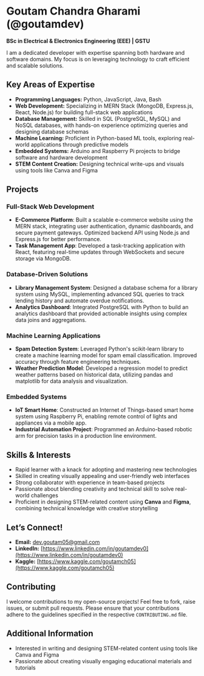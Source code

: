 # Goutam Chandra Gharami (@goutamdev)

**BSc in Electrical & Electronics Engineering (EEE) | GSTU**

I am a dedicated developer with expertise spanning both hardware and software domains. My focus is on leveraging technology to craft efficient and scalable solutions.

## Key Areas of Expertise

- **Programming Languages:** Python, JavaScript, Java, Bash
- **Web Development:** Specializing in MERN Stack (MongoDB, Express.js, React, Node.js) for building full-stack web applications
- **Database Management:** Skilled in SQL (PostgreSQL, MySQL) and NoSQL databases, with hands-on experience optimizing queries and designing database schemas
- **Machine Learning:** Proficient in Python-based ML tools, exploring real-world applications through predictive models
- **Embedded Systems:** Arduino and Raspberry Pi projects to bridge software and hardware development
- **STEM Content Creation:** Designing technical write-ups and visuals using tools like Canva and Figma

## Projects

### Full-Stack Web Development
- **E-Commerce Platform**: Built a scalable e-commerce website using the MERN stack, integrating user authentication, dynamic dashboards, and secure payment gateways. Optimized backend API using Node.js and Express.js for better performance.
- **Task Management App**: Developed a task-tracking application with React, featuring real-time updates through WebSockets and secure storage via MongoDB.

### Database-Driven Solutions
- **Library Management System**: Designed a database schema for a library system using MySQL, implementing advanced SQL queries to track lending history and automate overdue notifications.
- **Analytics Dashboard**: Integrated PostgreSQL with Python to build an analytics dashboard that provided actionable insights using complex data joins and aggregations.

### Machine Learning Applications
- **Spam Detection System**: Leveraged Python's scikit-learn library to create a machine learning model for spam email classification. Improved accuracy through feature engineering techniques.
- **Weather Prediction Model**: Developed a regression model to predict weather patterns based on historical data, utilizing pandas and matplotlib for data analysis and visualization.

### Embedded Systems
- **IoT Smart Home**: Constructed an Internet of Things-based smart home system using Raspberry Pi, enabling remote control of lights and appliances via a mobile app.
- **Industrial Automation Project**: Programmed an Arduino-based robotic arm for precision tasks in a production line environment.

## Skills & Interests

- Rapid learner with a knack for adopting and mastering new technologies
- Skilled in creating visually appealing and user-friendly web interfaces
- Strong collaborator with experience in team-based projects
- Passionate about blending creativity and technical skill to solve real-world challenges
- Proficient in designing STEM-related content using **Canva** and **Figma**, combining technical knowledge with creative storytelling

## Let’s Connect!

- **Email:** [dev.goutam05@gmail.com](mailto:dev.goutam05@gmail.com)
- **LinkedIn:** [https://www.linkedin.com/in/goutamdev0](https://www.linkedin.com/in/goutamdev0)
- **Kaggle:** [https://www.kaggle.com/goutamch05](https://www.kaggle.com/goutamch05)

## Contributing

I welcome contributions to my open-source projects! Feel free to fork, raise issues, or submit pull requests. Please ensure that your contributions adhere to the guidelines specified in the respective `CONTRIBUTING.md` file.


## Additional Information

- Interested in writing and designing STEM-related content using tools like Canva and Figma
- Passionate about creating visually engaging educational materials and tutorials

